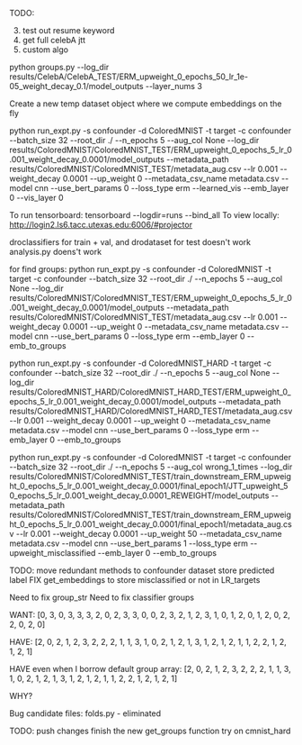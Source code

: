 TODO:

3) test out resume keyword
4) get full celebA jtt
6) custom algo



python groups.py --log_dir results/CelebA/CelebA_TEST/ERM_upweight_0_epochs_50_lr_1e-05_weight_decay_0.1/model_outputs --layer_nums 3


Create a new temp dataset object where we compute embeddings on the fly

python run_expt.py -s confounder -d ColoredMNIST -t target -c confounder --batch_size 32 --root_dir ./ --n_epochs 5 --aug_col None --log_dir results/ColoredMNIST/ColoredMNIST_TEST/ERM_upweight_0_epochs_5_lr_0.001_weight_decay_0.0001/model_outputs --metadata_path results/ColoredMNIST/ColoredMNIST_TEST/metadata_aug.csv --lr 0.001 --weight_decay 0.0001 --up_weight 0 --metadata_csv_name metadata.csv --model cnn --use_bert_params 0 --loss_type erm --learned_vis --emb_layer 0 --vis_layer 0


To run tensorboard: tensorboard --logdir=runs --bind_all
To view locally: http://login2.ls6.tacc.utexas.edu:6006/#projector


droclassifiers for train + val, and drodataset for test doesn't work
analysis.py doens't work

for find groups:
python run_expt.py -s confounder -d ColoredMNIST -t target -c confounder --batch_size 32 --root_dir ./ --n_epochs 5 --aug_col None --log_dir results/ColoredMNIST/ColoredMNIST_TEST/ERM_upweight_0_epochs_5_lr_0.001_weight_decay_0.0001/model_outputs --metadata_path results/ColoredMNIST/ColoredMNIST_TEST/metadata_aug.csv --lr 0.001 --weight_decay 0.0001 --up_weight 0 --metadata_csv_name metadata.csv --model cnn --use_bert_params 0 --loss_type erm --emb_layer 0 --emb_to_groups


python run_expt.py -s confounder -d ColoredMNIST_HARD -t target -c confounder --batch_size 32 --root_dir ./ --n_epochs 5 --aug_col None --log_dir results/ColoredMNIST_HARD/ColoredMNIST_HARD_TEST/ERM_upweight_0_epochs_5_lr_0.001_weight_decay_0.0001/model_outputs --metadata_path results/ColoredMNIST_HARD/ColoredMNIST_HARD_TEST/metadata_aug.csv --lr 0.001 --weight_decay 0.0001 --up_weight 0 --metadata_csv_name metadata.csv --model cnn --use_bert_params 0 --loss_type erm --emb_layer 0 --emb_to_groups


python run_expt.py -s confounder -d ColoredMNIST -t target -c confounder --batch_size 32 --root_dir ./ --n_epochs 5 --aug_col wrong_1_times --log_dir results/ColoredMNIST/ColoredMNIST_TEST/train_downstream_ERM_upweight_0_epochs_5_lr_0.001_weight_decay_0.0001/final_epoch1/JTT_upweight_50_epochs_5_lr_0.001_weight_decay_0.0001_REWEIGHT/model_outputs --metadata_path results/ColoredMNIST/ColoredMNIST_TEST/train_downstream_ERM_upweight_0_epochs_5_lr_0.001_weight_decay_0.0001/final_epoch1/metadata_aug.csv --lr 0.001 --weight_decay 0.0001 --up_weight 50 --metadata_csv_name metadata.csv --model cnn --use_bert_params 1 --loss_type erm --upweight_misclassified --emb_layer 0 --emb_to_groups



TODO:
move redundant methods to confounder dataset
store predicted label
FIX get_embeddings to store misclassified or not in LR_targets

Need to fix group_str
Need to fix classifier groups

WANT: [0, 3, 0, 3, 3, 3, 2, 0, 2, 3, 3, 0, 0, 2, 3, 2, 1, 2, 3, 1, 0, 1, 2, 0,
        1, 2, 0, 2, 2, 0, 2, 0]

HAVE: [2, 0, 2, 1, 2, 3, 2, 2, 2, 1, 1, 3, 1, 0, 2, 1, 2, 1, 3, 1, 2, 1, 2, 1,
        1, 2, 2, 1, 2, 1, 2, 1]

HAVE even when I borrow default group array: [2, 0, 2, 1, 2, 3, 2, 2, 2, 1, 1, 3, 1, 0, 2, 1, 2, 1, 3, 1, 2, 1, 2, 1,
        1, 2, 2, 1, 2, 1, 2, 1]

WHY?

Bug candidate files:
folds.py - eliminated


TODO:
push changes
finish the new get_groups function
try on cmnist_hard